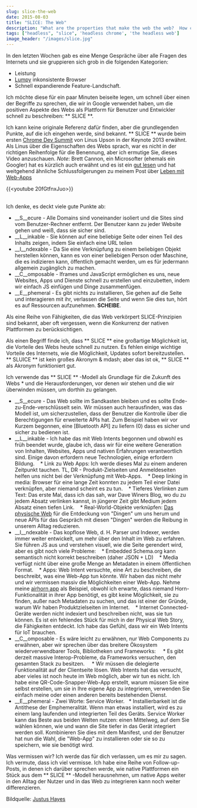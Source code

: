 ```yaml
---
slug: slice-the-web
date: 2015-08-03
title: "SLICE: The Web"
description: "What are the properties that make the web the web?  How can we keep differentiating from native to stay relevant in a mobile world?"
tags: ["headless", "slice", 'headless chrome', 'the headless web']
image_header: "/images/slice.jpg"
---
```



In den letzten Wochen gab es eine Menge Gespräche über alle Fragen des Internets und sie gruppieren sich grob in die folgenden Kategorien:


* Leistung
* [Lumpy](/the-lumpy-web/) inkonsistente Browser
* Schnell expandierende Feature-Landschaft.

Ich möchte diese für ein paar Minuten beiseite legen, um schnell über einen der Begriffe zu sprechen, die wir in Google verwendet haben, um die positiven Aspekte des Webs als Plattform für Benutzer und Entwickler schnell zu beschreiben: ** SLICE **.

Ich kann keine originale Referenz dafür finden, aber die grundlegenden Punkte, auf die ich eingehen werde, sind bekannt. ** SLICE ** wurde beim ersten [Chrome Dev Summit](https://developer.chrome.com/devsummit) von Linus Upson in der Keynote 2013 erwähnt. Als Linus über die Eigenschaften des Webs sprach, war es nicht in der richtigen Reihenfolge für die Benennung, aber ich ermutige Sie, dieses Video anzuschauen. _Note_: Brett Cannon, ein Microsofter (ehemals ein Googler) hat es kürzlich auch erwähnt und es ist ein [gut lesen](http://nothingbutsnark.svbtle.com/going-allin-on-the-mobile-web) und hat weitgehend ähnliche Schlussfolgerungen zu meinem Post über [Leben mit Web-Apps](https://paul.kinlan.me/living-with-web-apps/)

{{<youtube 20fGtfnxJuo>}}

<br> Ich denke, es deckt viele gute Punkte ab:


* __S__ecure - Alle Domains sind voneinander isoliert und die Sites sind vom Benutzer-Rechner entfernt. Der Benutzer kann zu jeder Website gehen und weiß, dass sie sicher sind.
* __L__inkable - Sie können auf eine beliebige Seite oder einen Teil des Inhalts zeigen, indem Sie einfach eine URL teilen
* __I__ndexable - Da Sie eine Verknüpfung zu einem beliebigen Objekt herstellen können, kann es von einer beliebigen Person oder Maschine, die es indizieren kann, öffentlich gemacht werden, um es für jedermann allgemein zugänglich zu machen.
* __C__omposable - Iframes und JavaScript ermöglichen es uns, neue Websites, Apps und Dienste schnell zu erstellen und einzubetten, indem wir einfach JS einfügen und Dinge zusammenfügen.
* __E__phemeral - Es gibt nichts zu installieren, Sie gehen auf die Seite und interagieren mit ihr, verlassen die Seite und wenn Sie dies tun, hört es auf Ressourcen aufzunehmen.
**SCHEIBE**.

Als eine Reihe von Fähigkeiten, die das Web verkörpert SLICE-Prinzipien sind bekannt, aber oft vergessen, wenn die Konkurrenz der nativen Plattformen zu berücksichtigen.

Als einen Begriff finde ich, dass ** SLICE ** eine großartige Möglichkeit ist, die Vorteile des Webs heute schnell zu nutzen. Es fehlen einige wichtige Vorteile des Internets, wie die Möglichkeit, Updates sofort bereitzustellen. ** SLUICE ** ist kein großes Akronym & mdash; aber das ist ok, ** SLICE ** als Akronym funktioniert gut.

Ich verwende das ** SLICE ** -Modell als Grundlage für die Zukunft des Webs * und die Herausforderungen, vor denen wir stehen und die wir überwinden müssen, um dorthin zu gelangen.


* __S__ecure - Das Web sollte im Sandkasten bleiben und es sollte Ende-zu-Ende-verschlüsselt sein. Wir müssen auch herausfinden, was das Modell ist, um sicherzustellen, dass der Benutzer die Kontrolle über die Berechtigungen für erweiterte APIs hat. Zum Beispiel haben wir vor Kurzem begonnen, eine [Bluetooth API] zu liefern (0) dass es sicher und sicher zu bedienen ist.
* __L__inkable - Ich habe das mit Web Intents begonnen und obwohl es früh beendet wurde, glaube ich, dass wir für eine weitere Generation von Inhalten, Websites, Apps und nativen Erfahrungen verantwortlich sind. Einige davon erfordern neue Technologien, einige erfordern Bildung.
   * Link zu Web Apps: Ich werde dieses Mal zu einem anderen Zeitpunkt tauchen. TL, DR - Produkt-Zielseiten und Anmeldeseiten helfen uns nicht bei der Verknüpfung mit Web-Apps.
   * Deep linking in media: Browser für eine lange Zeit konnten zu jedem Teil einer Datei verknüpfen, aber niemand scheint es zu tun.
   * Tieferes Verlinken zum Text: Das erste Mal, dass ich das sah, war Dave Winers Blog, wo du zu jedem Absatz verlinken kannst, in jüngerer Zeit gibt Medium jedem Absatz einen tiefen Link.
   * Real-World-Objekte verknüpfen: [Das physische Web](https://google.github.io/physical-web/) für die Entdeckung von "Dingen" um uns herum und neue APIs für das Gespräch mit diesen "Dingen" werden die Reibung in unserem Alltag reduzieren.
* __I__ndexable - Das kopflose Web, d. H. Parser und Indexer, werden immer weiter entwickelt, um mehr über den Inhalt im Web zu erfahren. Sie führen JS aus und verstehen visuell, wie die Seite gerendert wird, aber es gibt noch viele Probleme:
   * Embedded Schema.org kann semantisch nicht korrekt beschreiben (daher JSON + LD)
   * Media verfügt nicht über eine große Menge an Metadaten in einem öffentlichen Format.
   * Apps: Web Intent versuchte, eine Art zu beschreiben, die beschreibt, was eine Web-App tun könnte. Wir haben das nicht mehr und wir vermissen massiv die Möglichkeiten einer Web-App. Nehme meine [airhorn app](https://airhorner.com/) als Beispiel, obwohl ich erwarte, dass niemand Horn-Funktionalität in ihrer App benötigt, es gibt keine Möglichkeit, sie zu finden, außer nach Metadaten zu suchen, und das ist einer der Gründe, warum Wir haben Produktzielseiten im Internet.
   * Internet Connected-Geräte werden nicht indexiert und beschreiben nicht, was sie tun können. Es ist ein fehlendes Stück für mich in der Physical Web Story, die Fähigkeiten entdeckt. Ich habe das Gefühl, dass wir ein Web Intents für IoT brauchen.
* __C__omposable - Es wäre leicht zu erwähnen, nur Web Components zu erwähnen, aber wir sprechen über das breitere Ökosystem wiederverwendbarer Tools, Bibliotheken und Frameworks:
    * Es gibt derzeit massive Interop-Probleme, da Frameworks versuchen, den gesamten Stack zu besitzen.
    * Wir müssen die delegierte Funktionalität auf der Clientseite lösen. Web Intents hat das versucht, aber vieles ist noch heute im Web möglich, aber wir tun es nicht. Ich habe eine QR-Code-Snapper-Web-App erstellt, warum müssen Sie eine selbst erstellen, um sie in Ihre eigene App zu integrieren, verwenden Sie einfach meine oder einen anderen bereits bestehenden Dienst.
* __E__phemeral - Zwei Worte: Service Worker.
  * Installierbarkeit ist die Antithese der Emphemeralität. Wenn man etwas installiert, wird es zu einem lang laufenden und integrierten Teil des Geräts. Service Worker kann das Beste aus beiden Welten nutzen: einen Mittelweg, auf dem Sie wählen können, wie und wann die Site tiefer in das Gerät integriert werden soll. Kombinieren Sie dies mit dem Manifest, und der Benutzer hat nun die Wahl, die "Web-App" zu installieren oder sie so zu speichern, wie sie benötigt wird.


Was vermissen wir? Ich werde das für dich verlassen, um es mir zu sagen. Ich vermute, dass ich viel vermisse. Ich habe eine Reihe von Follow-up-Posts, in denen ich darüber sprechen werde, wie native Plattformen ein Stück aus dem ** SLICE ** -Modell herausnehmen, um native Apps weiter in den Alltag der Nutzer und in das Web zu integrieren kann noch weiter differenzieren.

Bildquelle: [Justus Hayes](https://commons.wikimedia.org/wiki/File:The_Big_Slice_-_Rome,_Italy.jpg)
